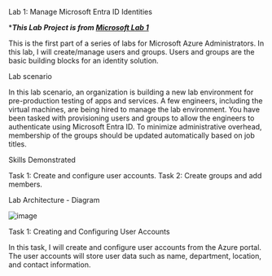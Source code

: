 Lab 1: Manage Microsoft Entra ID Identities 

****This Lab Project is from <a href=https://microsoftlearning.github.io/AZ-104-MicrosoftAzureAdministrator/Instructions/Labs/LAB_01-Manage_Entra_ID_Identities.html>Microsoft Lab 1</a>***

This is the first part of a series of labs for Microsoft Azure Administrators. In this lab, I will create/manage users and groups. Users and groups are the basic building blocks for an identity solution.

Lab scenario

In this lab scenario, an organization is building a new lab environment for pre-production testing of apps and services. A few engineers, including the virtual machines, are being hired to manage the lab environment. You have been tasked with provisioning users and groups to allow the engineers to authenticate using Microsoft Entra ID. To minimize administrative overhead, membership of the groups should be updated automatically based on job titles.


Skills Demonstrated 

Task 1: Create and configure user accounts.
Task 2: Create groups and add members.


Lab Architecture - Diagram 

![image](https://github.com/vladimirpierre/Manage-Azure-resources-by-using-Azure-Resource-Manager-Templates/assets/63518876/714954d8-fe0d-4a4e-9576-ae9973722178)



Task 1: Creating and Configuring User Accounts

In this task, I will create and configure user accounts from the Azure portal. The user accounts will store user data such as name, department, location, and contact information.



